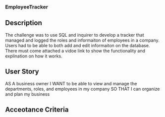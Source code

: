 ### EmployeeTracker
 
## Description

The challenge was to use SQL and inquirer to develop a tracker that managed and logged the roles and informaiton of employees in a company.
Users had to be able to both add and edit informaiton on the database. There must come attached a vidoe link to show the functionality and
explination on how it works.

## User Story

AS A business owner
I WANT to be able to view and manage the departments, roles, and employees in my company
SO THAT I can organize and plan my business

## Acceotance Criteria

